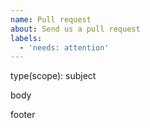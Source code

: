 ```yaml
---
name: Pull request
about: Send us a pull request
labels:
  - 'needs: attention'
---
```


type(scope): subject

body

footer

<!-- https://github.com/angular/angular/blob/master/CONTRIBUTING.md -->
